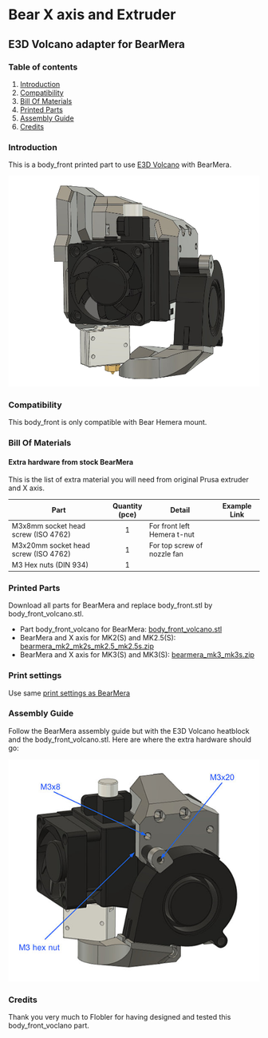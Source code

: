 # Bear X axis and Extruder

## E3D Volcano adapter for BearMera

### Table of contents
  1. [Introduction](#introduction)
  1. [Compatibility](#compatibility)
  1. [Bill Of Materials](#bill-of-materials)
  1. [Printed Parts](#printed-parts)
  1. [Assembly Guide](#assembly-guide)
  1. [Credits](#credits)

### Introduction

This is a body_front printed part to use [E3D Volcano](https://e3d-online.com/volcano-block-for-sensor-cartridges) with BearMera.

![Bear Hemera Volcano](images/bear_hemera_volcano_01.jpg)



### Compatibility

This body_front is only compatible with Bear Hemera mount.



### Bill Of Materials

#### Extra hardware from stock BearMera

This is the list of extra material you will need from original Prusa extruder and X axis.

| Part     | Quantity<br>(pce) | Detail | Example Link |
|----------|:---------------:|----------|--------------|
| M3x8mm socket head screw (ISO 4762)    | 1 | For front left Hemera t-nut | |
| M3x20mm socket head screw (ISO 4762)   | 1 | For top screw of nozzle fan | |
| M3 Hex nuts (DIN 934)                  | 1 | | |



### Printed Parts

Download all parts for BearMera and replace body_front.stl by body_front_volcano.stl.

  * Part body_front_volcano for BearMera: [body_front_volcano.stl](printed_parts/stl/body_front_volcano.stl?raw=true)
  * BearMera and X axis for MK2(S) and MK2.5(S): [bearmera_mk2_mk2s_mk2.5_mk2.5s.zip](../../printed_parts/bearmera_mk2_mk2s_mk2.5_mk2.5s.zip?raw=true)
  * BearMera and X axis for MK3(S) and MK3(S): [bearmera_mk3_mk3s.zip](../../printed_parts/bearmera_mk3_mk3s.zip?raw=true)


### Print settings

Use same [print settings as BearMera](../../README.md#print-settings)



### Assembly Guide

Follow the BearMera assembly guide but with the E3D Volcano heatblock and the body_front_volcano.stl. Here are where the extra hardware should go:

![Bear Hemera Volcano Assembly](images/bear_hemera_volcano_02.jpg)



### Credits

Thank you very much to Flobler for having designed and tested this body_front_voclano part.
